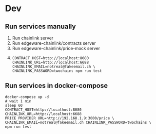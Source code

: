 # Dev

## Run services manually

1. Run chainlink server
2. Run edgeware-chainlink/contracts server
3. Run edgeware-chainlink/price-mock server
4. ```
   CONTRACT_HOST=http://localhost:8080 CHAINLINK_URL=http://localhost:6688 CHAINLINK_EMAIL=notreal@fakeemail.ch \
   CHAINLINK_PASSWORD=twochains npm run test
   ```

## Run services in docker-compose

```
docker-compose up -d
# wait 1 min
sleep 60
CONTRACT_HOST=http://localhost:8080 CHAINLINK_URL=http://localhost:6688 PRICE_PROVIDER_URL=http://192.168.1.9:3000/price \
CHAINLINK_EMAIL=notreal@fakeemail.ch CHAINLINK_PASSWORD=twochains \
npm run test
```